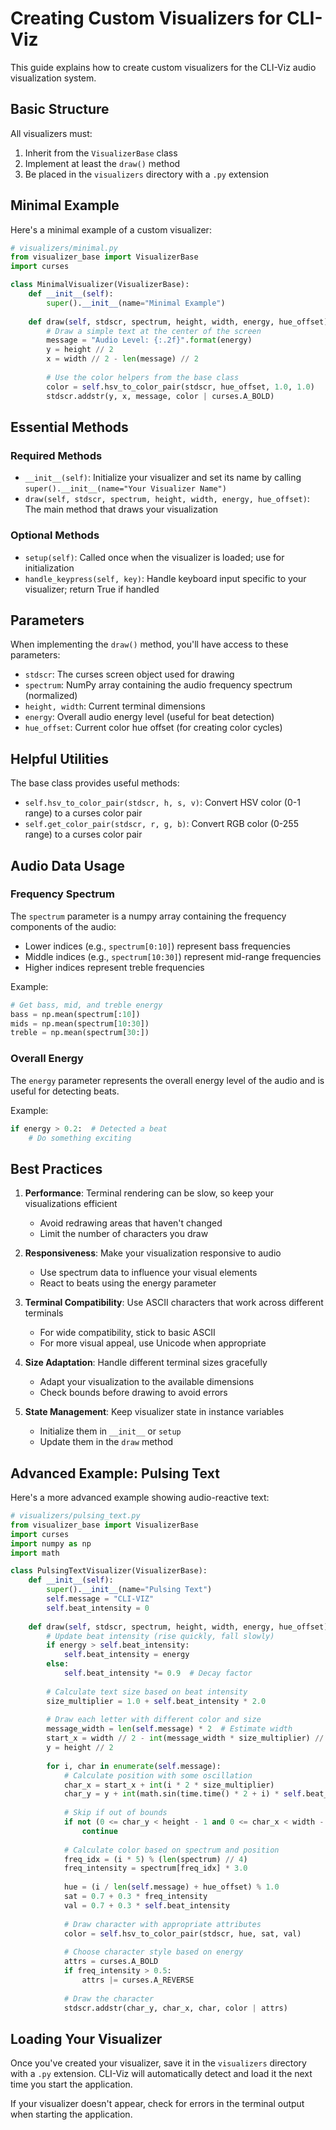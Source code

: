 # Creating Custom Visualizers for CLI-Viz

This guide explains how to create custom visualizers for the CLI-Viz audio visualization system.

## Basic Structure

All visualizers must:
1. Inherit from the `VisualizerBase` class
2. Implement at least the `draw()` method
3. Be placed in the `visualizers` directory with a `.py` extension

## Minimal Example

Here's a minimal example of a custom visualizer:

```python
# visualizers/minimal.py
from visualizer_base import VisualizerBase
import curses

class MinimalVisualizer(VisualizerBase):
    def __init__(self):
        super().__init__(name="Minimal Example")
        
    def draw(self, stdscr, spectrum, height, width, energy, hue_offset):
        # Draw a simple text at the center of the screen
        message = "Audio Level: {:.2f}".format(energy)
        y = height // 2
        x = width // 2 - len(message) // 2
        
        # Use the color helpers from the base class
        color = self.hsv_to_color_pair(stdscr, hue_offset, 1.0, 1.0)
        stdscr.addstr(y, x, message, color | curses.A_BOLD)
```

## Essential Methods

### Required Methods

- `__init__(self)`: Initialize your visualizer and set its name by calling `super().__init__(name="Your Visualizer Name")`
- `draw(self, stdscr, spectrum, height, width, energy, hue_offset)`: The main method that draws your visualization

### Optional Methods

- `setup(self)`: Called once when the visualizer is loaded; use for initialization
- `handle_keypress(self, key)`: Handle keyboard input specific to your visualizer; return True if handled

## Parameters

When implementing the `draw()` method, you'll have access to these parameters:

- `stdscr`: The curses screen object used for drawing
- `spectrum`: NumPy array containing the audio frequency spectrum (normalized)
- `height, width`: Current terminal dimensions
- `energy`: Overall audio energy level (useful for beat detection)
- `hue_offset`: Current color hue offset (for creating color cycles)

## Helpful Utilities

The base class provides useful methods:

- `self.hsv_to_color_pair(stdscr, h, s, v)`: Convert HSV color (0-1 range) to a curses color pair
- `self.get_color_pair(stdscr, r, g, b)`: Convert RGB color (0-255 range) to a curses color pair

## Audio Data Usage

### Frequency Spectrum

The `spectrum` parameter is a numpy array containing the frequency components of the audio:
- Lower indices (e.g., `spectrum[0:10]`) represent bass frequencies
- Middle indices (e.g., `spectrum[10:30]`) represent mid-range frequencies
- Higher indices represent treble frequencies

Example:
```python
# Get bass, mid, and treble energy
bass = np.mean(spectrum[:10])
mids = np.mean(spectrum[10:30])
treble = np.mean(spectrum[30:])
```

### Overall Energy

The `energy` parameter represents the overall energy level of the audio and is useful for detecting beats.

Example:
```python
if energy > 0.2:  # Detected a beat
    # Do something exciting
```

## Best Practices

1. **Performance**: Terminal rendering can be slow, so keep your visualizations efficient
   - Avoid redrawing areas that haven't changed
   - Limit the number of characters you draw

2. **Responsiveness**: Make your visualization responsive to audio
   - Use spectrum data to influence your visual elements
   - React to beats using the energy parameter

3. **Terminal Compatibility**: Use ASCII characters that work across different terminals
   - For wide compatibility, stick to basic ASCII
   - For more visual appeal, use Unicode when appropriate

4. **Size Adaptation**: Handle different terminal sizes gracefully
   - Adapt your visualization to the available dimensions
   - Check bounds before drawing to avoid errors

5. **State Management**: Keep visualizer state in instance variables
   - Initialize them in `__init__` or `setup`
   - Update them in the `draw` method

## Advanced Example: Pulsing Text

Here's a more advanced example showing audio-reactive text:

```python
# visualizers/pulsing_text.py
from visualizer_base import VisualizerBase
import curses
import numpy as np
import math

class PulsingTextVisualizer(VisualizerBase):
    def __init__(self):
        super().__init__(name="Pulsing Text")
        self.message = "CLI-VIZ"
        self.beat_intensity = 0
        
    def draw(self, stdscr, spectrum, height, width, energy, hue_offset):
        # Update beat intensity (rise quickly, fall slowly)
        if energy > self.beat_intensity:
            self.beat_intensity = energy
        else:
            self.beat_intensity *= 0.9  # Decay factor
            
        # Calculate text size based on beat intensity
        size_multiplier = 1.0 + self.beat_intensity * 2.0
        
        # Draw each letter with different color and size
        message_width = len(self.message) * 2  # Estimate width
        start_x = width // 2 - int(message_width * size_multiplier) // 2
        y = height // 2
        
        for i, char in enumerate(self.message):
            # Calculate position with some oscillation
            char_x = start_x + int(i * 2 * size_multiplier)
            char_y = y + int(math.sin(time.time() * 2 + i) * self.beat_intensity * 2)
            
            # Skip if out of bounds
            if not (0 <= char_y < height - 1 and 0 <= char_x < width - 1):
                continue
                
            # Calculate color based on spectrum and position
            freq_idx = (i * 5) % (len(spectrum) // 4)
            freq_intensity = spectrum[freq_idx] * 3.0
            
            hue = (i / len(self.message) + hue_offset) % 1.0
            sat = 0.7 + 0.3 * freq_intensity
            val = 0.7 + 0.3 * self.beat_intensity
            
            # Draw character with appropriate attributes
            color = self.hsv_to_color_pair(stdscr, hue, sat, val)
            
            # Choose character style based on energy
            attrs = curses.A_BOLD
            if freq_intensity > 0.5:
                attrs |= curses.A_REVERSE
                
            # Draw the character
            stdscr.addstr(char_y, char_x, char, color | attrs)
```

## Loading Your Visualizer

Once you've created your visualizer, save it in the `visualizers` directory with a `.py` extension. CLI-Viz will automatically detect and load it the next time you start the application.

If your visualizer doesn't appear, check for errors in the terminal output when starting the application.
